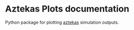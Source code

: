 # Aztekas Plots documentation

Python package for plotting [aztekas](https://github.com/aztekas-code/aztekas-main) simulation outputs.
